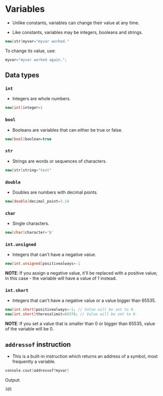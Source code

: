 # Variables
- Unlike constants, variables can change their value at any time.

- Like constants, variables may be integers, booleans and strings.

```cpp
new[str]myvar="myvar worked."
```

To change its value, use:

```cpp
myvar="myvar worked again.";
```


## Data types

### `int`

- Integers are whole numbers.

```cpp
new[int]integer=1
```

### `bool`

- Booleans are variables that can either be true or false.

```cpp
new[bool]boolean=true
```

### `str`

- Strings are words or sequences of characters.

```cpp
new[str]string="test"
```

### `double`

- Doubles are numbers with decimal points.

```cpp
new[double]decimal_point=3.14
```

### `char`

- Single characters.

```cpp
new[char]character='b'
```

### `int.unsigned`

- Integers that can't have a negative value.

```cpp
new[int.unsigned]positivealways=-1
```

**NOTE**: If you assign a negative value, it'll be replaced with a positive value; in this case - the variable will have a value of 1 instead.


### `int.short`

- Integers that can't have a negative value or a value bigger than 65535.

```cpp
new[int.short]positivealways=-1; // Value will be set to 0.
new[int.short]theresalimit=65576; // Value will be set to 0.
```

**NOTE**: If you set a value that is smaller than 0 or bigger than 65535, value of the variable will be 0.



## `addressof` instruction

- This is a built-in instruction which returns an address of a symbol, most frequently a variable.

```cpp
console.cout(addressof?myvar)
```

Output:

```
1@1
```

